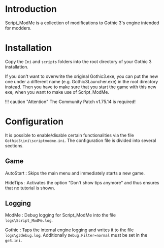 # Introduction
Script_ModMe is a collection of modifications to Gothic 3's engine intended for modders.

# Installation
Copy the `Ini` and `scripts` folders into the root directory of your Gothic 3 installation.

If you don't want to overwrite the original Gothic3.exe, you can put the new one under a different name (e.g. Gothic3Launcher.exe) in the root directory instead. Then you have to make sure that you start the game with this new exe, when you want to make use of Script_ModMe.

!!! caution "Attention"
	The Community Patch v1.75.14 is required!

# Configuration
It is possible to enable/disable certain functionalities via the file `Gothic3\ini\scriptmodme.ini`. The configuration file is divided into several sections.

## Game
AutoStart
: Skips the main menu and immediately starts a new game.

HideTips
: Activates the option "Don't show tips anymore" and thus ensures that no tutorial is shown.

## Logging
ModMe
: Debug logging for Script_ModMe into the file `logs\Script_ModMe.log`.

Gothic
: Taps the internal engine logging and writes it to the file `logs\g3debug.log`.
Additionally `Debug.Filter=normal` must be set in the `ge3.ini`.